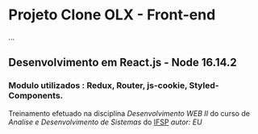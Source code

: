 # Projeto Clone OLX - Front-end

...

## Desenvolvimento em React.js - Node 16.14.2

### Modulo utilizados : Redux, Router, js-cookie, Styled-Components.

Treinamento efetuado na disciplina
*Desenvolvimento WEB II* do curso de 
_Analise e Desenvolvimento de Sistemas_  do
[IFSP](https://ifspcaraguatatuba.edu.br/)
_autor: EU_